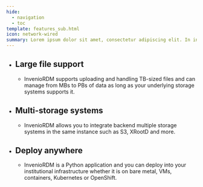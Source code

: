 ```yaml
---
hide:
  - navigation
  - toc
template: features_sub.html
icon: network-wired
summary: Lorem ipsum dolor sit amet, consectetur adipiscing elit. In interdum tellus vitae felis placerat cursus. Maecenas venenatis semper volutpat.
---
```


- ## Large file support
    - InvenioRDM supports uploading and handling TB-sized
  files and can manage from MBs to PBs of data as long as your underlying
  storage systems supports it.

- ## Multi-storage systems
    - InvenioRDM allows you to integrate backend multiple
  storage systems in the same instance such as S3, XRootD and more.

- ## Deploy anywhere
    - InvenioRDM is a Python application and you can deploy
  into your institutional infrastructure whether it is on bare metal, VMs,
  containers, Kubernetes or OpenShift.